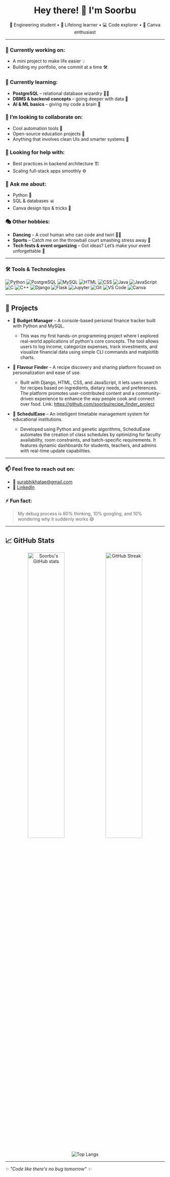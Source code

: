 <!-- Profile README for soorbu -->

<h1 align="center">Hey there! 👋 I'm Soorbu</h1>
<p align="center">🚀 Engineering student • 🧠 Lifelong learner • 💻 Code explorer • 🎨 Canva enthusiast</p>

---

### 🔭 Currently working on:
- A mini project to make life easier 💡  
- Building my portfolio, one commit at a time 🛠️

### 🌱 Currently learning:
- **PostgreSQL** – relational database wizardry 🧙‍♂️  
- **DBMS & backend concepts** – going deeper with data 💾  
- **AI & ML basics** – giving my code a brain 🧠

### 👯 I’m looking to collaborate on:
- Cool automation tools 🤖  
- Open-source education projects 📘  
- Anything that involves clean UIs and smarter systems 🧩

### 🤔 Looking for help with:
- Best practices in backend architecture 🏗️  
- Scaling full-stack apps smoothly ⚙️

### 💬 Ask me about:
- Python 🐍  
- SQL & databases 📊  
- Canva design tips & tricks 🎨  

### 🎭 Other hobbies:
- **Dancing** – A cool human who can code and twirl 💃😎  
- **Sports** – Catch me on the throwball court smashing stress away 🏐  
- **Tech fests & event organizing** – Got ideas? Let’s make your event unforgettable 🎉  

---

### 🛠️ Tools & Technologies

![Python](https://img.shields.io/badge/-Python-3776AB?style=flat&logo=python&logoColor=white)
![PostgreSQL](https://img.shields.io/badge/-PostgreSQL-336791?style=flat&logo=postgresql&logoColor=white)
![MySQL](https://img.shields.io/badge/-MySQL-00758F?style=flat&logo=mysql&logoColor=white)
![HTML](https://img.shields.io/badge/-HTML5-E34F26?style=flat&logo=html5&logoColor=white)
![CSS](https://img.shields.io/badge/-CSS3-1572B6?style=flat&logo=css3)
![Java](https://img.shields.io/badge/-Java-007396?style=flat&logo=java)
![JavaScript](https://img.shields.io/badge/-JavaScript-F7DF1E?style=flat&logo=javascript&logoColor=black)
![C](https://img.shields.io/badge/-C-00599C?style=flat&logo=c)
![C++](https://img.shields.io/badge/-C++-00599C?style=flat&logo=c%2b%2b)
![Django](https://img.shields.io/badge/-Django-092E20?style=flat&logo=django)
![Flask](https://img.shields.io/badge/-Flask-000000?style=flat&logo=flask)
![Jupyter](https://img.shields.io/badge/-Jupyter-F37626?style=flat&logo=jupyter)
![Git](https://img.shields.io/badge/-Git-F05032?style=flat&logo=git&logoColor=white)
![VS Code](https://img.shields.io/badge/-VS%20Code-007ACC?style=flat&logo=visual-studio-code)
![Canva](https://img.shields.io/badge/-Canva-00C4CC?style=flat&logo=canva&logoColor=white)

---

## 🧩 Projects

- 💸 **Budget Manager** – A console-based personal finance tracker built with Python and MySQL.
   - This was my first hands-on programming project where I explored real-world applications of python's core concepts. The tool allows users to log income, categorize expenses, track investments, and visualize financial data using simple CLI commands and matplotlib charts.

- 🍳 **Flavour Finder** – A recipe discovery and sharing platform focused on personalization and ease of use.
   - Built with Django, HTML, CSS, and JavaScript, it lets users search for recipes based on ingredients, dietary needs, and preferences. The platform promotes user-contributed content and a community-driven experience to enhance the way people cook and connect over food.
   Link: https://github.com/soorbu/recipe_finder_project

- 📅  **SchedulEase** – An intelligent timetable management system for educational institutions.
   - Developed using Python and genetic algorithms, SchedulEase automates the creation of class schedules by optimizing for faculty availability, room constraints, and batch-specific requirements. It features dynamic dashboards for students, teachers, and admins with real-time update capabilities.

---

### 📫 Feel free to reach out on:
- 📧 surabhikhatae@gmail.com
- 💼 [LinkedIn](www.linkedin.com/in/surabhi-khatale-5a0431357)

### ⚡ Fun fact:
> My debug process is 80% thinking, 10% googling, and 10% wondering why it suddenly works 😅

---

## 📈 GitHub Stats

<p align="center">
  <img src="https://github-readme-stats.vercel.app/api?username=soorbu&show_icons=true&theme=radical" alt="Soorbu's GitHub stats" width="48%" />
  <img src="https://github-readme-streak-stats.herokuapp.com/?user=soorbu&theme=radical" alt="GitHub Streak" width="48%" />
</p>

<p align="center">
  <img src="https://github-readme-stats.vercel.app/api/top-langs/?username=soorbu&layout=compact&theme=radical" alt="Top Langs" />
</p>

---

_✨ "Code like there's no bug tomorrow" ✨_
